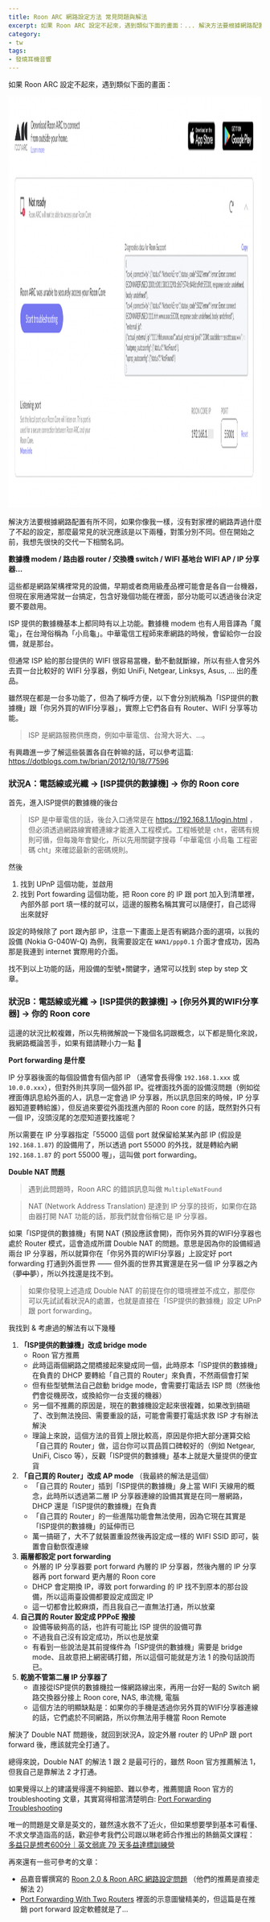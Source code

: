 ```yaml
---
title: Roon ARC 網路設定方法 常見問題與解法
excerpt: 如果 Roon ARC 設定不起來，遇到類似下面的畫面：... 解決方法要根據網路配置有所不同，最常見的狀況應該是以下兩種，對策分別不同。...
category:
- tw
tags:
- 發燒耳機音響
---
```


如果 Roon ARC 設定不起來，遇到類似下面的畫面：

<p><img alt="cover image" src="/images/posts/2023-03-22-roon-arc-error.png" width="1600" height="818" /></p>

解決方法要根據網路配置有所不同，如果你像我一樣，沒有對家裡的網路弄過什麼了不起的設定，那麼最常見的狀況應該是以下兩種，對策分別不同。但在開始之前，我想先很快的交代一下相關名詞。

**數據機 modem / 路由器 router / 交換機 switch  / WIFI 基地台 WIFI AP / IP 分享器...**

這些都是網路架構裡常見的設備，早期或者商用級產品裡可能會是各自一台機器，但現在家用通常就一台搞定，包含好幾個功能在裡面，部分功能可以透過後台決定要不要啟用。

ISP 提供的數據機基本上都同時有以上功能。數據機 modem 也有人用音譯為「魔電」，在台灣俗稱為「小烏龜」。中華電信工程師來牽網路的時候，會留給你一台設備，就是那台。

但通常 ISP 給的那台提供的 WIFI 很容易當機，動不動就斷線，所以有些人會另外去買一台比較好的 WIFI 分享器，例如 UniFi, Netgear, Linksys, Asus, ... 出的產品。

雖然現在都是一台多功能了，但為了稱呼方便，以下會分別統稱為「ISP提供的數據機」跟「你另外買的WIFI分享器」，實際上它們各自有 Router、WIFI 分享等功能。

> ISP 是網路服務供應商，例如中華電信、台灣大哥大、...。

有興趣進一步了解這些裝置各自在幹嘛的話，可以參考這篇: https://dotblogs.com.tw/brian/2012/10/18/77596

### 狀況A：電話線或光纖 → [ISP提供的數據機] → 你的 Roon core

首先，進入ISP提供的數據機的後台

> ISP 是中華電信的話，後台入口通常是在 <https://192.168.1.1/login.html> ，但必須透過網路線實體連線才能進入工程模式。工程帳號是 `cht`，密碼有規則可循，但每幾年會變化，所以先用關鍵字搜尋「中華電信 小烏龜 工程密碼 cht」來確認最新的密碼規則。

然後

1. 找到 UPnP 這個功能，並啟用
2. 找到 Port fowarding 這個功能，把 Roon core 的 IP 跟 port 加入到清單裡，內部外部 port 填一樣的就可以，這邊的服務名稱其實可以隨便打，自己認得出來就好

設定的時候除了 port 跟內部 IP，注意一下畫面上是否有網路介面的選項，以我的設備 (Nokia G-040W-Q) 為例，我需要設定在 `WAN1/ppp0.1` 介面才會成功，因為那是我連到 internet 實際用的介面。

找不到以上功能的話，用設備的型號+關鍵字，通常可以找到 step by step 文章。

### 狀況B：電話線或光纖 → [ISP提供的數據機] → [你另外買的WIFI分享器] → 你的 Roon core

這邊的狀況比較複雜，所以先稍微解說一下幾個名詞跟概念，以下都是簡化來說，我網路概論苦手，如果有錯請鞭小力一點 🙏

**Port forwarding 是什麼**

IP 分享器後面的每個設備會有個內部 IP （通常會長得像 `192.168.1.xxx` 或 `10.0.0.xxx`），但對外則共享同一個外部 IP。從裡面找外面的設備沒問題（例如從裡面傳訊息給外面的人，訊息一定會過 IP 分享器，所以訊息回來的時候，IP 分享器知道要轉給誰），但反過來要從外面找進內部的 Roon core 的話，既然對外只有一個 IP，沒頭沒尾的怎麼知道要找誰呢？

所以需要在 IP 分享器指定「55000 這個 port 就保留給某某內部 IP (假設是 `192.168.1.87`) 的設備用了，所以透過 port 55000 的外找，就是轉給內網 `192.168.1.87` 的 port 55000 喔」，這叫做 port forwarding。

**Double NAT 問題**

> 遇到此問題時，Roon ARC 的錯誤訊息叫做 `MultipleNatFound`

> NAT (Network Address Translation) 是達到 IP 分享的技術，如果你在路由器打開 NAT 功能的話，那我們就會俗稱它是 IP 分享器。

如果「ISP提供的數據機」有開 NAT (預設應該會開)，而你另外買的WIFI分享器也處於 Router 模式，這會造成所謂 Double NAT 的問題。意思是因為你的設備經過兩台 IP 分享器，所以就算你在「你另外買的WIFI分享器」上設定好 port forwarding 打通到外面世界 —— 但外面的世界其實還是在另一個 IP 分享器之內（~~夢中夢~~），所以外找還是找不到。

> 如果你發現上述造成 Double NAT 的前提在你的環境裡並不成立，那麼你可以先試試看狀況A的處置，也就是直接在「ISP提供的數據機」設定 UPnP 跟 port forwarding。

我找到 & 考慮過的解法有以下幾種

1. **「ISP提供的數據機」改成 bridge mode**
   - Roon 官方推薦
   - 此時這兩個網路之間橋接起來變成同一個，此時原本「ISP提供的數據機」在負責的 DHCP 要轉給「自己買的 Router」來負責，不然兩個會打架
   - 但有些型號無法自己啟動 bridge mode，會需要打電話去 ISP 問（然後他們會從機房改，或換給你一台支援的機器）
   - 另一個不推薦的原因是，現在的數據機設定起來很複雜，如果改到搞砸了、改到無法挽回、需要重設的話，可能會需要打電話求救 ISP 才有辦法解決
   - 理論上來說，這個方法的音質上限比較高，原因是你把大部分運算交給「自己買的 Router」做，這台你可以買品質口碑較好的（例如 Netgear, UniFi, Cisco 等），反觀「ISP提供的數據機」基本上就是大量提供的便宜貨
2. **「自己買的 Router」改成 AP mode** （我最終的解法是這個）
   - 「自己買的 Router」插到「ISP提供的數據機」身上當 WIFI 天線用的概念，此時所以透過第二層 IP 分享器連線的設備其實是在同一層網路，DHCP 還是「ISP提供的數據機」在負責
   - 「自己買的 Router」的一些進階功能會無法使用，因為它現在其實是「ISP提供的數據機」的延伸而已
   - 萬一搞砸了，大不了就裝置重設然後再設定成一樣的 WIFI SSID 即可，裝置會自動恢復連線
3. **兩層都設定 port forwarding**
   - 外層的 IP 分享器要 port forward 內層的 IP 分享器，然後內層的 IP 分享器再 port forward 更內層的 Roon core
   - DHCP 會定期換 IP，導致 port forwarding 的 IP 找不到原本的那台設備，所以這兩臺設備都要設定成固定 IP
   - 這一切都會比較麻煩，而且我自己一直無法打通，所以放棄
4. **自己買的 Router 設定成 PPPoE 撥接**
   - 設備等級夠高的話，也許有可能比 ISP 提供的設備可靠
   - 不過我自己沒有設定成功，所以也是放棄
   - 有看到一些說法是其前提條件為「ISP提供的數據機」需要是 bridge mode、且故意把上網密碼打錯，所以這個可能就是方法 1 的換句話說而已。
5. **乾脆不管第二層 IP 分享器了**
   - 直接從ISP提供的數據機拉一條網路線出來，再用一台好一點的 Switch 網路交換器分接上 Roon core, NAS, 串流機, 電腦
   - 這個方法的明顯缺點是：如果你的手機是透過你另外買的WIFI分享器連線的話，它們處於不同網路，所以你無法用手機當 Roon Remote

解決了 Double NAT 問題後，就回到狀況A，設定外層 router 的 UPnP 跟 port forward 後，應該就完全打通了。

總得來說，Double NAT 的解法 1 跟 2 是最可行的，雖然 Roon 官方推薦解法 1，但我自己是靠解法 2 才打通。

如果覺得以上的建議覺得還不夠細節、難以參考，推薦閱讀 Roon 官方的 troubleshooting 文章，其實寫得相當清楚明白:  [Port Forwarding Troubleshooting](https://help.roonlabs.com/portal/en/kb/articles/port-forwarding-troubleshooting)

唯一的問題是文章是英文的，雖然遠水救不了近火，但如果想要學到基本可看懂、不求文學造詣高的話，歡迎參考我們公司跟以琳老師合作推出的熱銷英文課程： [多益只是想考600分｜英文弱底 79 天多益達標訓練營](https://shop.wordup.com.tw/en/product/490)

再來還有一些可參考的文章：

- 品嘉音響撰寫的 [Roon 2.0 & Roon ARC 網路設定問題](https://www.pincha.com.tw/blog/posts/roon-arc-further-network-issue-solution) （他們的推薦是直接走解法 2）
- [Port Forwarding With Two Routers](https://portforward.com/help/doublerouterportforwarding.htm) 裡面的示意圖蠻精美的，但這篇是在推銷 port forward 設定軟體就是了...
